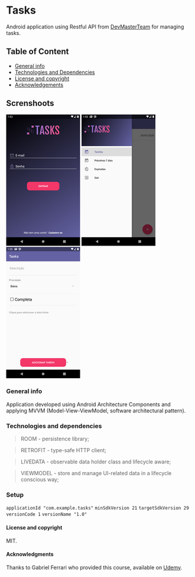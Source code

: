 # Tasks
Android application using Restful API from [DevMasterTeam](http://devmasterteam.com/cursoandroid/api) for managing tasks.

## Table of Content
* [General info](#general-info)
* [Technologies and Dependencies](#technologies-&-dependencies)
* [License and copyright](#license-and-copyright)
* [Acknowledgements](#Acknowledgements)

## Screnshoots
![Login](/app/src/root/login.png)
![Navigation Drawer](/app/src/root/navigation.png)
![Register new tasks](/app/src/root/register.png)

### General info
Application developed using Android Architecture Components and applying MVVM (Model-View-ViewModel, software architectural pattern).

### Technologies and dependencies
 > ROOM - persistence library;
 
 > RETROFIT - type-safe HTTP client;
 
 > LIVEDATA - observable data holder class and lifecycle aware;
 
 > VIEWMODEL - store and manage UI-related data in a lifecycle conscious way;

### Setup
`` applicationId "com.example.tasks" ``
`` minSdkVersion 21 ``
`` targetSdkVersion 29 `` 
`` versionCode 1 ``
`` versionName "1.0" ``

#### License and copyright
MIT.

#### Acknowledgments
Thanks to Gabriel Ferrari who provided this course, available on [Udemy](https://www.udemy.com/course/curso-desenvolvedor-kotlin).
